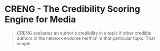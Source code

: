 # CRENG - The Credibility Scoring Engine for Media

> CRENG evaluates an author's credibility in a topic if other credible authors in the network endorse her/him in that particular topic. That simple. 

